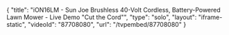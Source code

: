 {
    "title": "iON16LM - Sun Joe Brushless 40-Volt Cordless, Battery-Powered Lawn Mower - Live Demo \"Cut the Cord\"",
    "type": "solo",
    "layout": "iframe-static",
    "videoId": "87708080",
    "url": "\/tvpembed\/87708080"
}